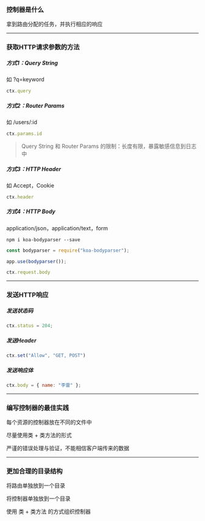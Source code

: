 ### 控制器是什么

拿到路由分配的任务，并执行相应的响应

--------------------------------------------

### 获取HTTP请求参数的方法

##### 方式1：Query String

如 ?q=keyword

```js
ctx.query
```

##### 方式2：Router Params

如 /users/:id

```js
ctx.params.id
```

> Query String 和 Router Params 的限制：长度有限，暴露敏感信息到日志中

##### 方式3：HTTP Header

如 Accept，Cookie

```js
ctx.header
```

##### 方式4：HTTP Body

application/json，application/text，form

```shell
npm i koa-bodyparser --save
```

```js
const bodyparser = require("koa-bodyparser");

app.use(bodyparser());

ctx.request.body
```

---------------------------------------------------------------

### 发送HTTP响应

##### 发送状态码

```js
ctx.status = 204;
```

##### 发送Header

```js
ctx.set("Allow", "GET, POST")
```

##### 发送响应体

```js
ctx.body = { name: "李雷" };
```

------------------------------------------------------------------------------------

### 编写控制器的最佳实践

每个资源的控制器放在不同的文件中

尽量使用类 + 类方法的形式

严谨的错误处理与验证，不能相信客户端传来的数据

---------------------------------------------------------------

### 更加合理的目录结构

将路由单独放到一个目录

将控制器单独放到一个目录

使用 类 + 类方法 的方式组织控制器
